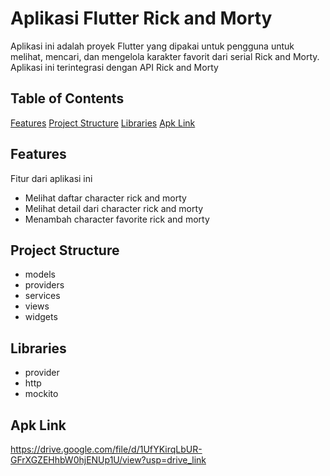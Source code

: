 # Aplikasi Flutter Rick and Morty

Aplikasi ini adalah proyek Flutter yang dipakai untuk pengguna untuk melihat, mencari, dan mengelola karakter favorit dari serial Rick and Morty. Aplikasi ini terintegrasi dengan API Rick and Morty

## Table of Contents

[Features](#features)
[Project Structure](#project-structure)
[Libraries](#libraries)
[Apk Link](#apk-link)

## Features

Fitur dari aplikasi ini

- Melihat daftar character rick and morty
- Melihat detail dari character rick and morty
- Menambah character favorite rick and morty

## Project Structure

- models
- providers
- services
- views
- widgets

## Libraries

- provider
- http
- mockito

## Apk Link

https://drive.google.com/file/d/1UfYKirqLbUR-GFrXGZEHhbW0hjENUp1U/view?usp=drive_link
